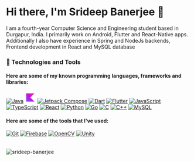 # Hi there, I'm Srideep Banerjee 👋
I am a fourth-year Computer Science and Engineering student based in Durgapur, India. I primarily work on Android, Flutter and React-Native apps. Additionally I also have experience in Spring and  NodeJs backends, Frontend development in React and MySQL database 
### 🔧 Technologies and Tools
#### Here are some of my known programming languages, frameworks and libraries:
<a href="https://www.java.com/" title="Java"><img src="https://github.com/get-icon/geticon/raw/master/icons/java.svg" alt="Java" width="30px" height="30px"></a>
<a href="https://kotlinlang.org/" title="Kotlin"><img src="https://raw.githubusercontent.com/devicons/devicon/master/icons/kotlin/kotlin-original.svg" alt="Kotlin" width="30px" height="30px"></a>
<a href="https://developer.android.com/develop/ui/compose" title="Jetpack Compose"><img src="https://developer.android.com/static/images/spot-icons/jetpack-compose.svg" alt="Jetpack Compose" height="30px"></a>
<a href="https://dart.dev/" title="Dart"><img src="https://www.vectorlogo.zone/logos/dartlang/dartlang-icon.svg" alt="Dart" width="30px" height="30px"></a>
<a href="https://flutter.dev/" title="Flutter"><img src="https://storage.googleapis.com/cms-storage-bucket/4fd5520fe28ebf839174.svg" alt="Flutter" width="30px" height="30px"></a>
<a href="https://developer.mozilla.org/en-US/docs/Web/JavaScript" title="JavaScript"><img src="https://upload.wikimedia.org/wikipedia/commons/9/99/Unofficial_JavaScript_logo_2.svg" alt="JavaScript" width="30px" height="30px"></a>
<a href="https://www.typescriptlang.org/" title="TypeScript"><img src="https://upload.wikimedia.org/wikipedia/commons/4/4c/Typescript_logo_2020.svg" alt="TypeScript" width="30px" height="30px"></a>
<a href="https://react.dev/" title="React"><img src="https://www.vectorlogo.zone/logos/reactjs/reactjs-icon.svg" alt="React" width="30px" height="30px"></a>
<a href="https://www.python.org/" title="Python"><img src="https://github.com/get-icon/geticon/raw/master/icons/python.svg" alt="Python" width="30px" height="30px"></a>
<a href="https://go.dev/" title="Go"><img src="https://go.dev/blog/go-brand/Go-Logo/SVG/Go-Logo_Blue.svg" alt="Go" height="30px"></a>
<a href="https://en.wikipedia.org/wiki/C_(programming_language)" title="C"><img src="https://github.com/get-icon/geticon/raw/master/icons/c.svg" alt="C" width="30px" height="30px"></a>
<a href="https://isocpp.org/" title="C++"><img src="https://github.com/get-icon/geticon/raw/master/icons/c-plusplus.svg" alt="C++" width="30px" height="30px"></a>
<a href="https://www.mysql.com/" title="MySQL"><img src="https://upload.wikimedia.org/wikipedia/en/thumb/d/dd/MySQL_logo.svg/150px-MySQL_logo.svg.png" alt="MySQL" height="30px"></a>
<br>
#### Here are some of the tools that I've used:
<a href="https://git-scm.com/" title="Git"><img src="https://www.vectorlogo.zone/logos/git-scm/git-scm-icon.svg" alt="Git" width="30px" height="30px"></a>
<a href="https://firebase.google.com/" title="Firebase"><img src="https://www.vectorlogo.zone/logos/firebase/firebase-icon.svg" alt="Firebase" width="30px" height="30px"></a>
<a href="https://opencv.org/" title="OpenCV"><img src="https://www.vectorlogo.zone/logos/opencv/opencv-icon.svg" alt="OpenCV" width="30px" height="30px"></a>
<a href="https://unity.com/" title="Unity"><img src="https://www.vectorlogo.zone/logos/unity3d/unity3d-icon.svg" alt="Unity" width="30px" height="30px"></a>
<br><br>

<p><img align="center" src="https://github-readme-streak-stats.herokuapp.com/?user=srideep-banerjee&" alt="srideep-banerjee" /></p>
